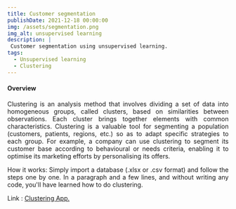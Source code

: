 ```yaml
---
title: Customer segmentation
publishDate: 2021-12-18 00:00:00
img: /assets/segmentation.png
img_alt: unsupervised learning
description: |
 Customer segmentation using unsupervised learning.
tags:
  - Unsupervised learning
  - Clustering
---
```


#### Overview

<p style="text-align: justify;">
Clustering is an analysis method that involves dividing a set of data into homogeneous groups, called clusters, based on similarities between observations. Each cluster brings together elements with common characteristics. Clustering is a valuable tool for segmenting a population (customers, patients, regions, etc.) so as to adapt specific strategies to each group. For example, a company can use clustering to segment its customer base according to behavioural or needs criteria, enabling it to optimise its marketing efforts by personalising its offers.
</p>

<p style="text-align: justify;">
How it works: Simply import a database (.xlsx or .csv format) and follow the steps one by one. In a paragraph and a few lines, and without writing any code, you'll have learned how to do clustering.
</p>

<p style="text-align: justify;">
Link : <a href="https://julienparfait.shinyapps.io/clustering/">Clustering App.</a>
</p>